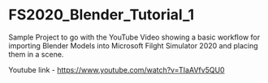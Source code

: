 # FS2020_Blender_Tutorial_1
 
 Sample Project to go with the YouTube Video showing a basic workflow for importing Blender Models into Microsoft Filght Simulator 2020 and placing them in a scene.
 
 Youtube link - https://www.youtube.com/watch?v=TIaAVfv5QU0

